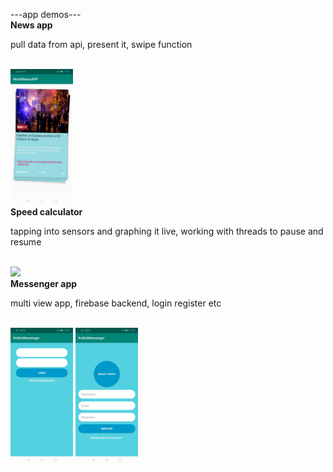 ---app demos---
<br>
<h><b>News app</b></h>
<p>pull data from api, present it, swipe function</p>
<br>
<img src="./images/news.png" width="100">

<br>
<h><b>Speed calculator</b></h>
<p>tapping into sensors and graphing it live, working with threads to pause and resume</p>
<br>
<img src="./images/fbookNotDone.png" width="100">

<br>
<h><b>Messenger app</b></h>
<p>multi view app, firebase backend, login register etc</p>
<br>
<div class="row">
  <div class="column">
    <img src="./images/mess_1.png" width="100"> <img src="./images/mess_2.png" width="100">
  </div>
</div>


